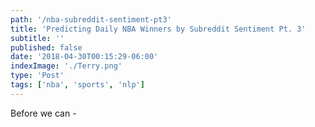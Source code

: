```yaml
---
path: '/nba-subreddit-sentiment-pt3'
title: 'Predicting Daily NBA Winners by Subreddit Sentiment Pt. 3'
subtitle: ''
published: false
date: '2018-04-30T00:15:29-06:00'
indexImage: './Terry.png'
type: 'Post'
tags: ['nba', 'sports', 'nlp']
---
```


Before we can -

